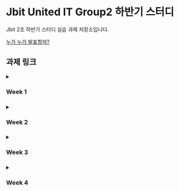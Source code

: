 # Jbit United IT Group2 하반기 스터디

Jbit 2조 하반기 스터디 실습 과제 저장소입니다.

[누가 누가 발표할까?](https://jbit-united-it-group-2.github.io/2022-2-study)

## 과제 링크
<details>
<summary><h3>Week 1<h3></summary>

#### Q1 ~ Q8
- [최주현](https://github.com/reinexxism/JBIT-Group2_Study/tree/master/Week1) 
- [정수연](https://github.com/mzsyeon/2022-2-study/tree/main/sy/Week1_sy)
- [조성식](https://github.com/joseongsik05/week2.git)
- [정정빈](https://github.com/jeongbe/JBIT-Group-study/tree/main/Week%201)
- [김윤지](https://github.com/yunjiiii/JBIT_group_study/tree/main/week1)
</details>

<details>
<summary><h3>Week 2<h3></summary>

#### Q9 ~ Q12, 가격표 만들기 
- [정정빈](https://github.com/jeongbe/JBIT-Group-study/tree/main/Week%202)
- [최주현](https://github.com/reinexxism/JBIT-Group2_Study/tree/master/Week2)
- [정수연](https://github.com/mzsyeon/2022-2-study/tree/main/sy/Week2_sy)
- [조성식](https://github.com/joseongsik05/week2.git)
- [김윤지](https://github.com/yunjiiii/JBIT_group_study/tree/main/week2)
</details>

<details>
<summary><h3>Week 3<h3></summary>

#### Q15 ~ Q24
- [최주현](https://github.com/reinexxism/JBIT-Group2_Study/tree/master/Week3)
- [정정빈](https://github.com/jeongbe/JBIT-Group-study/tree/main/Week3)
- [조성식](https://github.com/joseongsik05/week3)
</details>

<details>
<summary><h3>Week 4<h3></summary>

#### Q25 ~ Q34
- [정정빈](https://github.com/jeongbe/JBIT-Group-study/tree/main/Week4)
